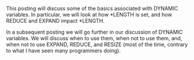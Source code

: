 This posting will discuss some of the basics associated with DYNAMIC variables.
In particular, we will look at how \*LENGTH is set, and how REDUCE and EXPAND impact \*LENGTH.

In a subsequent posting we will go further in our discussion of DYNAMIC variables. 
We will discuss when to use them, when not to use them, and, when not to use EXPAND, REDUCE, and RESIZE (most of the time, contrary to what I have seen many programmers doing).
